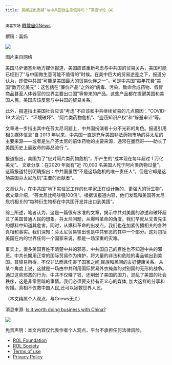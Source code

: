 ```yaml
---
title: 美媒提出质疑“与中共国做生意值得吗？”深度讨论（4）
---
```

`澳喜农场` [轉載自GNews](https://gnews.org/zh-hans/1634116/)

撰稿：喜妈

![](https://assets.gnews.org/wp-content/uploads/2021/11/Picture1.jpg)

图片来自网络

美国马萨诸塞州地方媒体报道，美国应该重新考虑与中共国的贸易关系，美国可能已经到了“与中国做生意可能不值得的”时候。在美中巨大的贸易逆差之下，报道分认为，即使中共国“可能是美国最大的贸易伙伴之一”，可是中共国“每年花费”美国“数万亿美元”：这包括在“廉价产品”之外的“病毒、污染、致命合成药物、假冒商品甚至人体器官的世界主要出口国”等带来的产品。这些产品都在提醒美国和美国人民，美国应该反思与中共国的贸易关系。

此外，报道指出美国社会应该“考虑”不应该和中共继续贸易的几点原因：“COVID-19 大流行”、“环境破坏”、“阿片类药物危机”、“盗窃知识产权”和“躲避审计”等。

文章进一步指出其中在芬太尼问题上，中共国扮演者十分不光彩的角色。报道引用相关媒体信息“自 2013 年以来，中共国一直是充斥美国非法药物市场的芬太尼的主要来源——或者是生产芬太尼的前体药物的主要来源，通常在墨西哥——助长了美国历史上最致命的毒品流行 ”。

报道指出，美国为了“应对阿片类药物危机”，所产生的“成本现在每年超过 1 万亿美元”。 文章分享：在2020 年就有“近 70,000 名美国人死于阿片类药物过量”。这篇报道特别明确指出：中共国虽然“不是这场危机的唯一责任人”，但是它却是这场美国芬太尼危机“主要的贡献者”。

文章认为，在中共国“地下实验室工作的化学家正在设计新的、更强大的衍生物”。据文章介绍，“芬太尼比吗啡强100倍”。根据该报道内容，他们发现和美国芬太尼危机相关的“每种衍生物都在中共国开发并出口到美国”。

综上所述，笔者认为，这是一篇很有水准的文章，揭示中共对美国的渗透和破坏超过了美国普通人民的想象。芬太尼问题，从爆料革命的角度，我们早就从文贵先生的爆料中知道其危害。同时，从爆料革命的出发点，我们也在加紧传播相关的各种真相和事实。我们深知：芬太尼贸易输出也是中共邪恶的其中一个部分。这对包括美国在内的世界任何一个国家来说，都是一场深重的灾难。

事实上，很多美国百姓不清楚中共的邪恶，中共国自己的百姓也不知道中共的邪恶。中共长期用正常的国际贸易作为掩护，将大量的非法和危险的毒品输出到美国。其贸易所得，不仅非法而且伤害了国家之间,民族和民间的友好健康关系。从某个角度上说，这就是一场由中共利用国际贸易外衣掩盖的对别国的无形的战争。通过这些邪恶的行为，中共不仅赚了钱，还削弱了美国的国力，混乱了美国的社会秩序，这是非常黑暗的事情。我们必须要支持有正义心的媒体, 加大这样的分享和传播。真相不仅救中国人民,还可以拯救世界人民。

（本文纯属个人观点，与Gnews无关）

消息来源:
[Is it worth doing business with China?](https://www.metrowestdailynews.com/story/business/2021/10/31/columnist-brenda-wenning-questions-whether-its-worth-doing-business-china/6191637001/)



![](https://assets.gnews.org/wp-content/uploads/2021/10/澳喜图标2-1.jpg)



 

免责声明：本文内容仅代表作者个人观点，平台不承担任何法律风险。

- [ROL Foundation](https://rolfoundation.org/)
- [ROL Society](https://rolsociety.org/)
- [Terms of use](https://gnews.org/terms-of-use-3/)
- [Privacy Policy](https://gnews.org/privacy-policy/)
